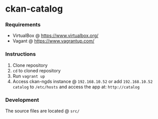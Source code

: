 # ckan-catalog 

### Requirements

* VirtualBox @ https://www.virtualbox.org/
* Vagant @ https://www.vagrantup.com/

### Instructions
1. Clone repository
2. `cd` to cloned repository
3. Run `vagrant up`
4. Access ckan-ngds instance @ `192.168.10.52` or add `192.168.10.52 catalog` to `/etc/hosts` and access the app at: `http://catalog`

### Development
The source files are located @ `src/`
